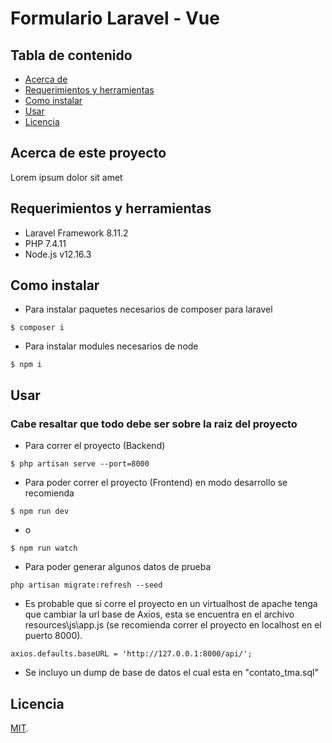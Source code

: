 # Formulario Laravel - Vue

## Tabla de contenido

* [Acerca de](#acerca-de-este-proyecto)
* [Requerimientos y herramientas](#requerimientos-y-herramientas)
* [Como instalar](#como-instalar)
* [Usar](#usar)
* [Licencia](#licencia)

## Acerca de este proyecto

Lorem ipsum dolor sit amet

## Requerimientos y herramientas

* Laravel Framework 8.11.2
* PHP 7.4.11
* Node.js v12.16.3

## Como instalar

* Para instalar paquetes necesarios de composer para laravel
```
$ composer i
```

* Para instalar modules necesarios de node
```
$ npm i
```

## Usar
### Cabe resaltar que todo debe ser sobre la raiz del proyecto
* Para correr el proyecto (Backend)
```
$ php artisan serve --port=8000
```

* Para poder correr el proyecto (Frontend) en modo desarrollo se recomienda
```
$ npm run dev
```

* o

```
$ npm run watch
```

* Para poder generar algunos datos de prueba
```
php artisan migrate:refresh --seed
```

* Es probable que si corre el proyecto en un virtualhost de apache tenga que cambiar la url base de Axios, esta se encuentra en el archivo resources\js\app.js (se recomienda correr el proyecto en localhost en el puerto 8000).

```
axios.defaults.baseURL = 'http://127.0.0.1:8000/api/';
```
* Se incluyo un dump de base de datos el cual esta en "contato_tma.sql"

## Licencia

[MIT](LICENSE).
